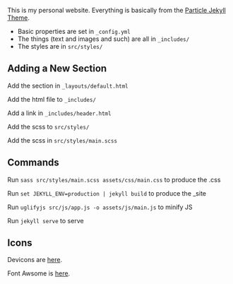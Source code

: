 This is my personal website. Everything is basically from the [Particle Jekyll Theme](https://github.com/nrandecker/particle).

- Basic properties are set in `_config.yml`
- The things (text and images and such) are all in `_includes/`
- The styles are in `src/styles/`

## Adding a New Section

Add the section in `_layouts/default.html`

Add the html file to `_includes/`

Add a link in `_includes/header.html`

Add the scss to `src/styles/`

Add the scss in `src/styles/main.scss`

## Commands

Run `sass src/styles/main.scss assets/css/main.css` to produce the .css

Run `set JEKYLL_ENV=production | jekyll build` to produce the _site

Run `uglifyjs src/js/app.js -o assets/js/main.js` to minify JS

Run `jekyll serve` to serve

## Icons

Devicons are [here](https://devicon.dev/).

Font Awsome is [here](https://fontawesome.com/v4/icons/).
